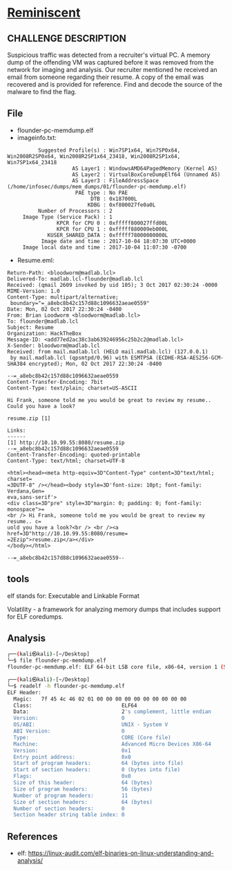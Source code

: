 # [Reminiscent](https://app.hackthebox.com/challenges/reminiscent)

## CHALLENGE DESCRIPTION

Suspicious traffic was detected from a recruiter's virtual PC. A memory dump of the offending VM was captured before it was removed from the network for imaging and analysis. Our recruiter mentioned he received an email from someone regarding their resume. A copy of the email was recovered and is provided for reference. Find and decode the source of the malware to find the flag.

## File

- flounder-pc-memdump.elf
- imageinfo.txt:

```text
          Suggested Profile(s) : Win7SP1x64, Win7SP0x64, Win2008R2SP0x64, Win2008R2SP1x64_23418, Win2008R2SP1x64, Win7SP1x64_23418
                     AS Layer1 : WindowsAMD64PagedMemory (Kernel AS)
                     AS Layer2 : VirtualBoxCoreDumpElf64 (Unnamed AS)
                     AS Layer3 : FileAddressSpace (/home/infosec/dumps/mem_dumps/01/flounder-pc-memdump.elf)
                      PAE type : No PAE
                           DTB : 0x187000L
                          KDBG : 0xf800027fe0a0L
          Number of Processors : 2
     Image Type (Service Pack) : 1
                KPCR for CPU 0 : 0xfffff800027ffd00L
                KPCR for CPU 1 : 0xfffff880009eb000L
             KUSER_SHARED_DATA : 0xfffff78000000000L
           Image date and time : 2017-10-04 18:07:30 UTC+0000
     Image local date and time : 2017-10-04 11:07:30 -0700
```

- Resume.eml:

```text
Return-Path: <bloodworm@madlab.lcl>
Delivered-To: madlab.lcl-flounder@madlab.lcl
Received: (qmail 2609 invoked by uid 105); 3 Oct 2017 02:30:24 -0000
MIME-Version: 1.0
Content-Type: multipart/alternative;
 boundary="=_a8ebc8b42c157d88c1096632aeae0559"
Date: Mon, 02 Oct 2017 22:30:24 -0400
From: Brian Loodworm <bloodworm@madlab.lcl>
To: flounder@madlab.lcl
Subject: Resume
Organization: HackTheBox
Message-ID: <add77ed2ac38c3ab639246956c25b2c2@madlab.lcl>
X-Sender: bloodworm@madlab.lcl
Received: from mail.madlab.lcl (HELO mail.madlab.lcl) (127.0.0.1)
 by mail.madlab.lcl (qpsmtpd/0.96) with ESMTPSA (ECDHE-RSA-AES256-GCM-SHA384 encrypted); Mon, 02 Oct 2017 22:30:24 -0400

--=_a8ebc8b42c157d88c1096632aeae0559
Content-Transfer-Encoding: 7bit
Content-Type: text/plain; charset=US-ASCII

Hi Frank, someone told me you would be great to review my resume..
Could you have a look?

resume.zip [1] 

Links:
------
[1] http://10.10.99.55:8080/resume.zip
--=_a8ebc8b42c157d88c1096632aeae0559
Content-Transfer-Encoding: quoted-printable
Content-Type: text/html; charset=UTF-8

<html><head><meta http-equiv=3D"Content-Type" content=3D"text/html; charset=
=3DUTF-8" /></head><body style=3D'font-size: 10pt; font-family: Verdana,Gen=
eva,sans-serif'>
<div class=3D"pre" style=3D"margin: 0; padding: 0; font-family: monospace">=
<br /> Hi Frank, someone told me you would be great to review my resume.. c=
uold you have a look?<br /> <br /><a href=3D"http://10.10.99.55:8080/resume=
=2Ezip">resume.zip</a></div>
</body></html>

--=_a8ebc8b42c157d88c1096632aeae0559--
```

## tools

elf stands for: Executable and Linkable Format

Volatility - a framework for analyzing memory dumps that includes support for ELF coredumps.

## Analysis

```bash
┌──(kali㉿kali)-[~/Desktop]
└─$ file flounder-pc-memdump.elf 
flounder-pc-memdump.elf: ELF 64-bit LSB core file, x86-64, version 1 (SYSV)

```

```bash
┌──(kali㉿kali)-[~/Desktop]
└─$ readelf -h flounder-pc-memdump.elf
ELF Header:
  Magic:   7f 45 4c 46 02 01 00 00 00 00 00 00 00 00 00 00 
  Class:                             ELF64
  Data:                              2's complement, little endian
  Version:                           0
  OS/ABI:                            UNIX - System V
  ABI Version:                       0
  Type:                              CORE (Core file)
  Machine:                           Advanced Micro Devices X86-64
  Version:                           0x1
  Entry point address:               0x0
  Start of program headers:          64 (bytes into file)
  Start of section headers:          0 (bytes into file)
  Flags:                             0x0
  Size of this header:               64 (bytes)
  Size of program headers:           56 (bytes)
  Number of program headers:         11
  Size of section headers:           64 (bytes)
  Number of section headers:         0
  Section header string table index: 0
```

## References

- elf: <https://linux-audit.com/elf-binaries-on-linux-understanding-and-analysis/>
